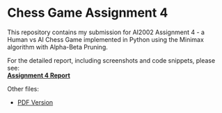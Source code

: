 # Chess Game Assignment 4

This repository contains my submission for AI2002 Assignment 4 - a Human vs AI Chess Game implemented in Python using the Minimax algorithm with Alpha-Beta Pruning.

For the detailed report, including screenshots and code snippets, please see:  
**[Assignment 4 Report](Asg04-i221698.md)**

Other files:  
- [PDF Version](Asg04-i221698.pdf)  

